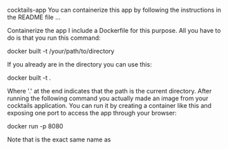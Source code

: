 cocktails-app
You can containerize this app by following the instructions in the README file ...


Containerize the app
I include a Dockerfile for this purpose. All you have to do is that you run this command:

  docker built -t <your-chosen-name> /your/path/to/directory
  
If you already are in the directory you can use this:

  docker built -t <your-chosen-name> .
  
Where '.' at the end indicates that the path is the current directory.
After running the following command you actually made an image from your cocktails application.
You can run it by creating a container like this and exposing one port to access the app through your browser:

  docker run -p 8080 <your-image-name>
  
Note that <your-chosen-name> is the exact same name as <your-image-name>
  
